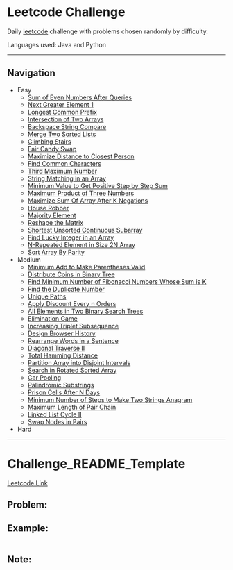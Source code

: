 # Leetcode Challenge

Daily [leetcode](https://leetcode.com/problemset/all/) challenge with problems chosen randomly by difficulty.

Languages used: Java and Python

---

## Navigation

- Easy
    - [Sum of Even Numbers After Queries](Easy/SumOfEvenNumbersAfterQueries)
    - [Next Greater Element 1](Easy/NextGreaterElement1)
    - [Longest Common Prefix](Easy/LongestCommonPrefix)
    - [Intersection of Two Arrays](Easy/IntersectionOfTwoArrays)
    - [Backspace String Compare](Easy/BackspaceStringCompare)
    - [Merge Two Sorted Lists](Easy/MergeTwoSortedLists)
    - [Climbing Stairs](Easy/ClimbingStairs)
    - [Fair Candy Swap](Easy/FairCandySwap)
    - [Maximize Distance to Closest Person](Easy/MaximizeDistanceToClosestPerson)
    - [Find Common Characters](Easy/FindCommonCharacters)
    - [Third Maximum Number](Easy/ThirdMaximumNumber)
    - [String Matching in an Array](Easy/StringMatchingInArray)
    - [Minimum Value to Get Positive Step by Step Sum](Easy/MinValStepSum)
    - [Maximum Product of Three Numbers](Easy/MaxProductofThreeNumbers)
    - [Maximize Sum Of Array After K Negations](Easy/MaximizeSumAfterKNegations)
    - [House Robber](Easy/HouseRobber)
    - [Majority Element](Easy/MajorityElement)
    - [Reshape the Matrix](Easy/ReshapeMatrix)
    - [Shortest Unsorted Continuous Subarray](Easy/ShortedUnsortedContinuousSubarray)
    - [Find Lucky Integer in an Array](Easy/FindLuckyIntegerInArray)
    - [N-Repeated Element in Size 2N Array](Easy/N_RepeatedElementInArray)
    - [Sort Array By Parity](Easy/SortArrayByParity)
- Medium
    - [Minimum Add to Make Parentheses Valid](Medium/MinimumAddtoMakeParenthesesValid)
    - [Distribute Coins in Binary Tree](Medium/DistributionCoinsInBinaryTree)
    - [Find Minimum Number of Fibonacci Numbers Whose Sum is K](Medium/FindMinNumFibNumSumK)
    - [Find the Duplicate Number](Medium/FindDuplicateNumber)
    - [Unique Paths](Medium/UniquePaths)
    - [Apply Discount Every n Orders](Medium/ApplyDiscountEveryNOrders)
    - [All Elements in Two Binary Search Trees](Medium/AllElementsInTwoBSTs)
    - [Elimination Game](Medium/EliminationGame)
    - [Increasing Triplet Subsequence](Medium/IncreasingTripletSubsequence)
    - [Design Browser History](Medium/DesignBrowserHistory)
    - [Rearrange Words in a Sentence](Medium/RearrangeWordsInSentence)
    - [Diagonal Traverse II](Medium/DiagonalTraverse2)
    - [Total Hamming Distance](Medium/TotalHammingDistance)
    - [Partition Array into Disjoint Intervals](Medium/PartitionArrayIntoDisjointIntervals)
    - [Search in Rotated Sorted Array](Medium/SearchInRotatedSortedArray)
    - [Car Pooling](Medium/CarPooling)
    - [Palindromic Substrings](Medium/PalindromicSubstrings)
    - [Prison Cells After N Days](Medium/PrisonCellsAfterNDays)
    - [Minimum Number of Steps to Make Two Strings Anagram](Medium/MinStepsToMakeTwoStringsAnagram)
    - [Maximum Length of Pair Chain](Medium/MaximumLengthPairChain)
    - [Linked List Cycle II](Medium/LinkedListCycle2)
    - [Swap Nodes in Pairs](Medium/SwapNodesInPairs)
- Hard

---

# Challenge_README_Template
[Leetcode Link](#)

## Problem:



## Example:

```

```

## Note:
